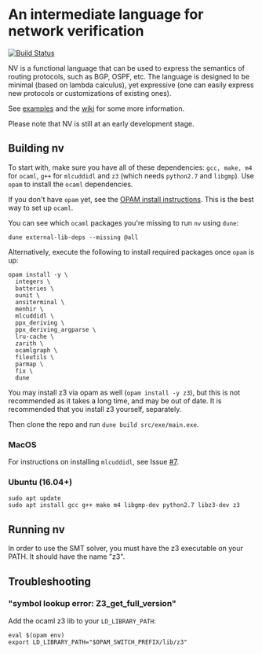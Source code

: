 # An intermediate language for network verification
[![Build Status](https://travis-ci.com/princedpw/nv.svg?branch=master)](https://travis-ci.com/princedpw/nv)

NV is a functional language that can be used to express the semantics of
routing protocols, such as BGP, OSPF, etc. The language is designed to be
minimal (based on lambda calculus), yet expressive (one
can easily express new protocols or customizations of existing ones).

See [examples](https://github.com/princedpw/nv/tree/master/examples) and the
[wiki](https://github.com/princedpw/nv/wiki) for some more information.

Please note that NV is still at an early development stage.

## Building nv

To start with, make sure you have all of these dependencies: `gcc, make, m4` for `ocaml`, `g++` for `mlcuddidl` and `z3` (which needs `python2.7` and `libgmp`).
Use `opam` to install the `ocaml` dependencies.

If you don't have `opam` yet, see the [OPAM install instructions](https://opam.ocaml.org/doc/Install.html).
This is the best way to set up `ocaml`.

You can see which `ocaml` packages you're missing to run `nv` using `dune`:

```
dune external-lib-deps --missing @all
```

Alternatively, execute the following to install required packages once `opam` is up:

```
opam install -y \
  integers \
  batteries \
  ounit \
  ansiterminal \
  menhir \
  mlcuddidl \
  ppx_deriving \
  ppx_deriving_argparse \
  lru-cache \
  zarith \
  ocamlgraph \
  fileutils \
  parmap \
  fix \
  dune
```

You may install z3 via opam as well (`opam install -y z3`), but this is not recommended
as it takes a long time, and may be out of date. It is recommended that you install
z3 yourself, separately.

Then clone the repo and run `dune build src/exe/main.exe`.

### MacOS

For instructions on installing `mlcuddidl`, see Issue [#7](https://github.com/princedpw/nv/issues/7).

### Ubuntu (16.04+)

```
sudo apt update
sudo apt install gcc g++ make m4 libgmp-dev python2.7 libz3-dev z3
```

## Running nv

In order to use the SMT solver, you must have the z3 executable on your PATH. It should have the name "z3".

## Troubleshooting

### "symbol lookup error: Z3_get_full_version"

Add the ocaml z3 lib to your `LD_LIBRARY_PATH`:

```
eval $(opam env)
export LD_LIBRARY_PATH="$OPAM_SWITCH_PREFIX/lib/z3"
```
